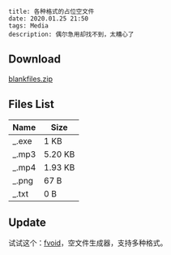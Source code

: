 ```
title: 各种格式的占位空文件
date: 2020.01.25 21:50
tags: Media
description: 偶尔急用却找不到，太糟心了
```

## Download

<a download="blankfiles.zip" href="/res/20200125-2150-001.zip">blankfiles.zip</a>

## Files List

| Name   | Size    |
| ------ | ------- |
| \_.exe | 1 KB    |
| \_.mp3 | 5.20 KB |
| \_.mp4 | 1.93 KB |
| \_.png | 67 B    |
| \_.txt | 0 B     |

## Update

试试这个：[fvoid](https://github.com/kkocdko/fvoid)，空文件生成器，支持多种格式。
